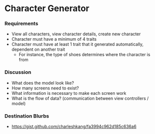 # Character Generator

### Requirements
* View all characters, view character details, create new character  
* Character must have a minimum of 4 traits  
* Character must have at least 1 trait that it generated automatically, dependent on another trait  
  * For instance, the type of shoes determines where the character is from  

### Discussion 
* What does the model look like?  
* How many screens need to exist?  
* What information is necessary to make each screen work  
* What is the flow of data? (communication between view controllers / model)  





### Destination Blurbs
* https://gist.github.com/charleshkang/fa3994c962d185c636a6
